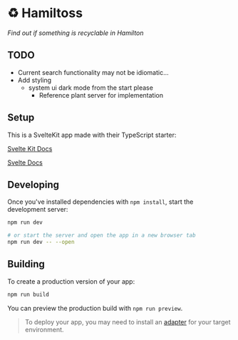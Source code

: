 # ♻️ Hamiltoss

_Find out if something is recyclable in Hamilton_

## TODO

- Current search functionality may not be idiomatic...
- Add styling
  - system ui dark mode from the start please
    - Reference plant server for implementation

## Setup

This is a SvelteKit app made with their TypeScript starter:

[Svelte Kit Docs](https://kit.svelte.dev/docs/introduction)

[Svelte Docs](https://svelte.dev/docs)

## Developing

Once you've installed dependencies with `npm install`, start the development server:

```bash
npm run dev

# or start the server and open the app in a new browser tab
npm run dev -- --open
```

## Building

To create a production version of your app:

```bash
npm run build
```

You can preview the production build with `npm run preview`.

> To deploy your app, you may need to install an [adapter](https://kit.svelte.dev/docs/adapters) for your target environment.
